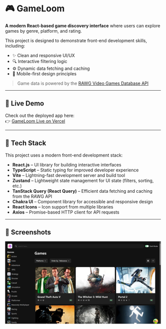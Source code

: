 # 🎮 GameLoom

**A modern React-based game discovery interface** where users can explore games by genre, platform, and rating.

This project is designed to demonstrate front-end development skills, including:

- ✨ Clean and responsive UI/UX
- 🔍 Interactive filtering logic
- ⚙️ Dynamic data fetching and caching
- 📱 Mobile-first design principles

> Game data is powered by the [RAWG Video Games Database API](https://rawg.io/apidocs)

---

## 🔗 Live Demo

Check out the deployed app here:  
👉 [GameLoom Live on Vercel](https://game-loom.vercel.app/)

---

## 🚀 Tech Stack

This project uses a modern front-end development stack:

- **React.js** – UI library for building interactive interfaces  
- **TypeScript** – Static typing for improved developer experience  
- **Vite** – Lightning-fast development server and build tool  
- **Zustand** – Lightweight state management for UI state (filters, sorting, etc.)  
- **TanStack Query (React Query)** – Efficient data fetching and caching from the RAWG API  
- **Chakra UI** – Component library for accessible and responsive design  
- **React Icons** – Icon support from multiple libraries  
- **Axios** – Promise-based HTTP client for API requests  
---

## 📸 Screenshots
![GameLoom Screenshot](./screenshot.png)